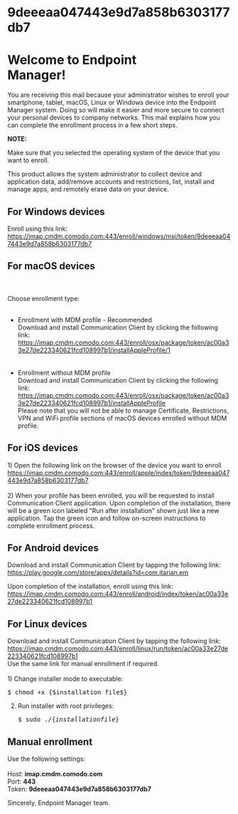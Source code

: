 # 9deeeaa047443e9d7a858b6303177db7

<!DOCTYPE html>
<html>
<head>
<meta charset="utf-8" http-equiv="X-UA-Compatible" content="IE=edge">
<meta name="viewport" content="width=device-width, initial-scale=1">
<link rel="stylesheet" type="text/css" href="/static/bootstrap-3.3.5-dist/css/bootstrap.min.css?v=6.28.26701.19061" />
<script type="text/javascript" src="/static/assets/4c1f8978/jquery.min.js?v=6.28.26701.19061">
</script>
<script type="text/javascript" src="/static/bootstrap-3.3.5-dist/js/bootstrap.min.js?v=6.28.26701.19061">
</script>
<script type="text/javascript">
/*<![CDATA[*/
;(function($){var ieVer=navigator.userAgent.match(/MSIE (\d+\.\d+);/);ieVer=ieVer&&ieVer[1]?new Number(ieVer):null;var cont=ieVer&&ieVer<7.1?document.createElement("div"):null,excludePattern=null,includePattern=null,mergeIfXhr=0,resMap2Request=function(url){if (!url.match(/\?/))url += "?";return url + "&nlsc_map=" + $.nlsc.smap();};;if(!$.nlsc)$.nlsc={resMap:{}};$.nlsc.normUrl=function(url){if(!url)return null;if(cont){cont.innerHTML='<a href="'+url+'"></a>';url=cont.firstChild.href}if(excludePattern&& url.match(excludePattern))return null;if(includePattern&&!url.match(includePattern))return null;return url.replace(/\?*&*(_=\d+)?&*$/g,"")};$.nlsc.h=function(s){var h=0,i;for(i=0;i<s.length;i++)h=(h<<5)-h+s.charCodeAt(i)&1073741823;return""+h};$.nlsc.fetchMap=function(){for(var url,i=0,res=$(document).find("script[src]");i<res.length;i++)if(url=this.normUrl(res[i].src?res[i].src:res[i].href))this.resMap[url]={h:$.nlsc.h(url),d:1}};$.nlsc.smap=function(){var s="[";for(var url in this.resMap)s+='"'+this.resMap[url].h+ '",';return s.replace(/,$/,"")+"]"};var c={global:true,beforeSend:function(xhr,opt){if(!$.nlsc.fetched){$.nlsc.fetched=1;$.nlsc.fetchMap()}if(opt.dataType!="script"){if(mergeIfXhr)opt.url=resMap2Request(opt.url);return true}var url=$.nlsc.normUrl(opt.url);if(!url)return true;if(opt.converters&&opt.converters["text script"]){var saveConv=opt.converters["text script"];opt.converters["text script"]=function(){if(!$.nlsc.resMap[url].d){$.nlsc.resMap[url].d=1;saveConv.apply(window,arguments)}}}var r=$.nlsc.resMap[url]; if(r){if(r.d)return false}else $.nlsc.resMap[url]={h:$.nlsc.h(url),d:0};return true}};if(ieVer)c.dataFilter=function(data,type){if(type&&(type!="html"&&type!="text"))return data;return data.replace(/(<script[^>]+)defer(=[^\s>]*)?/ig,"$1")};$.ajaxSetup(c)})(jQuery);
/*]]>*/
</script>
<title>Endpoint Manager - By Device</title>
<link rel="shortcut icon" href="/favicon.ico">
<link rel="stylesheet" type="text/css" href="/static/frontend/v0/css/mail_enroll.css">
</head>
<body>
<div class="header-wrapper">
</div>
<div class="content-info-wrapper">
<div class="container">
<div class="content-info">
<div class="header">
<div class="logo">
<h1 class="heading">
<span>Welcome to Endpoint<br/> Manager!</span>
</h1>
</div>
</div>
<div class="main-content">
<p>You are receiving this mail because your administrator wishes to enroll your smartphone, tablet, macOS, Linux or Windows device into the Endpoint Manager system. Doing so will make it easier and more secure to connect your personal devices to company networks. This mail explains how you can complete the enrollment process in a few short steps.                </p>
<div class="note">
<b>NOTE:</b>
<p>Make sure that you selected the operating system of the device that you want to enroll.                    </p>
</div>
<p>This product allows the system administrator to collect device and application data, add/remove
accounts and restrictions, list, install and manage apps, and remotely erase data on your
device.</p>
<div class="windows-enroll">
<h2>For Windows devices    </h2>
<p>Enroll using this link: <span class="link-wrapper break-all">
<a href="https://imap.cmdm.comodo.com:443/enroll/windows/msi/token/9deeeaa047443e9d7a858b6303177db7"
onclick="window.tracker.trackEvent({cw:{component:'Enrollment Instructions',event:'Windows Devices'}});">https://imap.cmdm.comodo.com:443/enroll/windows/msi/token/9deeeaa047443e9d7a858b6303177db7</a></span></p>
</div>
<div class="macos-enroll">
<h2>For macOS devices</h2><br><br>Choose enrollment type: <br/><br/>
<ul>
<li>Enrollment with MDM profile - Recommended<br/>
Download and install Communication Client by clicking the following link: <span class="link-wrapper break-all"><a href="https://imap.cmdm.comodo.com:443/enroll/osx/package/token/9deeeaa047443e9d7a858b6303177db7/installAppleProfile/1">https://imap.cmdm.comodo.com:443/enroll/osx/package/token/ac00a33e27de223340621fcd108997b1/installAppleProfile/1</a></span><br/>
<br/><br/>
</li>
<li> Enrollment without MDM profile<br/> Download and install Communication Client by clicking the following link: <span class="link-wrapper break-all"><a href="https://imap.cmdm.comodo.com:443/enroll/osx/package/token/9deeeaa047443e9d7a858b6303177db7/installAppleProfile">https://imap.cmdm.comodo.com:443/enroll/osx/package/token/ac00a33e27de223340621fcd108997b1/installAppleProfile</a></span><br/>
 Please note that you will not be able to manage Certificate, Restrictions, VPN and WiFi profile sections of macOS devices enrolled without MDM profile.        </li>
</ul>
</div>
<div class="ios-enroll"> <h2>For iOS devices</h2>
1) Open the following link on the browser of the device you want to enroll        <span class="link-wrapper break-all"><a href="https://imap.cmdm.comodo.com:443/enroll/apple/index/token/9deeeaa047443e9d7a858b6303177db7"
onclick="window.tracker.trackEvent({cw:{component:'Enrollment Instructions',event:'Apple devices'}});">https://imap.cmdm.comodo.com:443/enroll/apple/index/token/9deeeaa047443e9d7a858b6303177db7</a></span><br/><br/>   
2)  When your profile has been enrolled, you will be requested to install Communication Client 
application.     Upon completion of the installation, there will be a green icon labeled "Run after installation" 
shown just like a new application.     Tap the green icon and follow on-screen instructions to complete enrollment process.<br/>
</div>
<div class="android-enroll">
<h2> For Android devices </h2>
<p>Download and install Communication Client by tapping the following link:        <span class="link-wrapper break-all"><a target="_blank" href="https://play.google.com/store/apps/details?id=com.itarian.em"
onclick="window.tracker.trackEvent({cw:{component:'Enrollment Instructions',event:'Android Device Play Store'}});">https://play.google.com/store/apps/details?id=com.itarian.em</a></span></p>
<p>Upon completion of the installation, enroll using this link: <span class="link-wrapper break-all"><a
href="https://imap.cmdm.comodo.com:443/enroll/android/index/token/9deeeaa047443e9d7a858b6303177db7"
onclick="window.tracker.trackEvent({cw:{component:'Enrollment Instructions',event:'Android Devices'}});">https://imap.cmdm.comodo.com:443/enroll/android/index/token/ac00a33e27de223340621fcd108997b1</a></span></p>
</div>
<div class="linux-enroll">
<h2>For Linux devices    </h2>
Download and install Communication Client by tapping the following link:<br/>
<span class="link-wrapper break-all">
<a href="https://imap.cmdm.comodo.com:443/enroll/linux/run/token/9deeeaa047443e9d7a858b6303177db7"
onclick="window.tracker.trackEvent({cw:{component:'Enrollment Instructions',event:'Linux Devices'}});">https://imap.cmdm.comodo.com:443/enroll/linux/run/token/ac00a33e27de223340621fcd108997b1</a>
</span><br/>Use the same link for manual enrollment if required.    <br/><br/>
1) Change installer mode to executable:    <pre>$ chmod +x {$installation file$}</pre>

2) Run installer with root privileges:    <pre>$ sudo ./{$installation file$}</pre>
</div>
<div class="manual-enroll">
<h2> Manual enrollment                    </h2>
<p>Use the following settings:                        <br/>
<br/>
Host: <b>imap.cmdm.comodo.com</b>
<br/>
Port: <b>443</b>
<br/>
Token: <b>9deeeaa047443e9d7a858b6303177db7</b>
</p>
</div>
</div>
</div>
<div class="footer">
<p>Sincerely, Endpoint Manager team.            </p>
</div>
</div>
</div>
</body>
</html>
